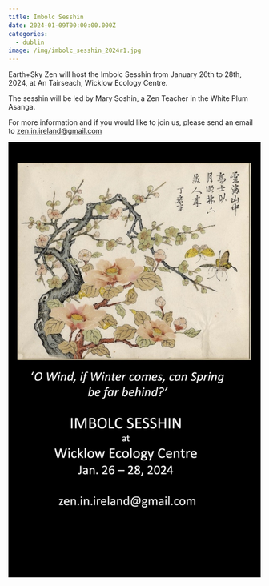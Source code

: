 ```yaml
---
title: Imbolc Sesshin
date: 2024-01-09T00:00:00.000Z
categories:
  - dublin
image: /img/imbolc_sesshin_2024r1.jpg
---
```


Earth+Sky Zen will host the Imbolc Sesshin from January 26th to 28th, 2024, at An Tairseach, Wicklow Ecology Centre.

The sesshin will be led by Mary Soshin, a Zen Teacher in the White Plum Asanga.

For more information and if you would like to join us, please send an email to [zen.in.ireland@gmail.com](mailto:zen.in.ireland@gmail.com)

![](/img/imbolc_sesshin_2024r1.jpg)
